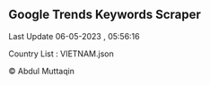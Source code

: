 

## Google Trends Keywords Scraper 
 
Last Update 06-05-2023 , 05:56:16

Country List :
VIETNAM.json



© Abdul Muttaqin 

